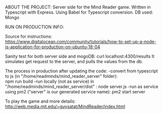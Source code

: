 ABOUT THE PROJECT:
Server side for the Mind Reader game.
Written in Typescript with Express.
Using Babel for Typescript conversion.
DB used: Mongo

RUN ON PRODUCTION INFO:

Source for instructions:
https://www.digitalocean.com/community/tutorials/how-to-set-up-a-node-js-application-for-production-on-ubuntu-18-04 

Sanity test for both server side and mogoDB:
curl localhost:4300/results
It simulates get request to the server, and pulls the values from the db.

The process in production after updating the code:
 -convert from typescript to js (in "/home/readminds/mind_reader_server" folder):  
    npm run build 
-run locally (not as service)  in "/home/readminds/mind_reader_server/dist"  :
    node server.js 
-run as service using pm2 ("server" is our generated service name):
    pm2 start server 
    
    
To play the game and more details:
http://web.media.mit.edu/~guysatat/MindReader/index.html    



